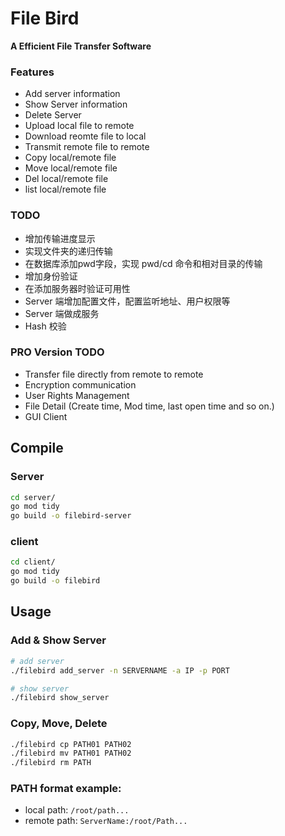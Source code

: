 # File Bird
**A Efficient File Transfer Software**

### Features
- Add server information
- Show Server information
- Delete Server
- Upload local file to remote
- Download reomte file to local
- Transmit remote file to remote
- Copy local/remote file
- Move local/remote file
- Del local/remote file
- list local/remote file

### TODO
- 增加传输进度显示
- 实现文件夹的递归传输
- 在数据库添加pwd字段，实现 pwd/cd 命令和相对目录的传输
- 增加身份验证
- 在添加服务器时验证可用性
- Server 端增加配置文件，配置监听地址、用户权限等
- Server 端做成服务
- Hash 校验

### PRO Version TODO
- Transfer file directly from remote to remote 
- Encryption communication
- User Rights Management
- File Detail (Create time, Mod time, last open time and so on.)
- GUI Client

## Compile
### Server
```bash
cd server/
go mod tidy
go build -o filebird-server
```
### client
```bash
cd client/
go mod tidy
go build -o filebird
```

## Usage
### Add & Show Server
```bash
# add server
./filebird add_server -n SERVERNAME -a IP -p PORT

# show server
./filebird show_server
```

### Copy, Move, Delete
```bash
./filebird cp PATH01 PATH02
./filebird mv PATH01 PATH02
./filebird rm PATH
```

### PATH format example:
- local path: `/root/path...`
- remote path: `ServerName:/root/Path...`

